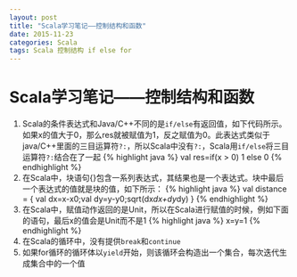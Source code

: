 ```yaml
---
layout: post
title: "Scala学习笔记——控制结构和函数"
date: 2015-11-23
categories: Scala
tags: Scala 控制结构 if else for
---
```


# Scala学习笔记——控制结构和函数

1. Scala的条件表达式和Java/C++不同的是`if/else`有返回值，如下代码所示。如果x的值大于0，那么res就被赋值为1，反之赋值为0。此表达式类似于java/C++里面的三目运算符`?:`，所以Scala中没有`?:`，Scala用`if/else`将三目运算符`?:`结合在了一起
	{% highlight java %}
		val res=if(x > 0) 1 else 0
	{% endhighlight %}
2. 在Scala中，块语句{}包含一系列表达式，其结果也是一个表达式。块中最后一个表达式的值就是块的值，如下所示：
	{% highlight java %}
		val distance = { val dx=x-x0;val dy=y-y0;sqrt(dx*dx+dy*dy) }
	{% endhighlight %}
3. 在Scala中，赋值动作返回的是Unit，所以在Scala进行赋值的时候，例如下面的语句，最后x的值会是Unit而不是1
	{% highlight java %}
		x=y=1
	{% endhighlight %}
4. 在Scala的循环中，没有提供`break`和`continue` 
5. 如果for循环的循环体以`yield`开始，则该循环会构造出一个集合，每次迭代生成集合中的一个值